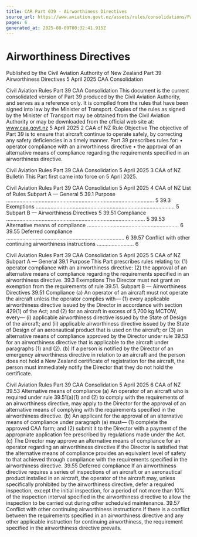 ```yaml
---
title: CAR Part 039 - Airworthiness Directives
source_url: https://www.aviation.govt.nz/assets/rules/consolidations/Part_039_Consolidation.pdf
pages: 6
generated_at: 2025-08-09T00:32:41.915Z
---
```

# Airworthiness Directives

Published by the Civil Aviation Authority of New Zealand  Part 39  Airworthiness Directives  5 April 2025  CAA Consolidation

Civil Aviation Rules   Part 39   CAA Consolidation  This document is the current consolidated version of Part 39 produced by the Civil Aviation Authority, and serves as a reference only.   It is compiled from the rules that have been signed into law by the Minister of Transport.   Copies of the rules as signed by the Minister of Transport may be obtained from the Civil Aviation Authority or may be downloaded from the official web site at: www.caa.govt.nz  5 April 2025   2   CAA of NZ  Rule Objective  The objective of Part 39 is to ensure that aircraft continue to operate safely, by correcting any safety deficiencies in a timely manner.  Part 39 prescribes rules for:  •   operator compliance with an airworthiness directive  •   the approval of an alternative means of compliance regarding the requirements specified in an airworthiness directive.

Civil Aviation Rules   Part 39   CAA Consolidation  5 April 2025   3   CAA of NZ  Bulletin  This Part first came into force on 5 April 2025.

Civil Aviation Rules   Part 39   CAA Consolidation  5 April 2025   4   CAA of NZ  List of Rules  Subpart A — General   5  39.1   Purpose   ....................................................................................................   5  39.3   Exemptions   ..............................................................................................   5  Subpart B — Airworthiness Directives   5  39.51   Compliance   ..............................................................................................   5  39.53   Alternative means of compliance ..............................................................   6  39.55   Deferred compliance   ................................................................................   6  39.57   Conflict with other continuing airworthiness instructions .........................   6

Civil Aviation Rules   Part 39   CAA Consolidation  5 April 2025   5   CAA of NZ  Subpart A — General  39.1   Purpose  This Part prescribes rules relating to:  (1)   operator compliance with an airworthiness directive:  (2)   the approval of an alternative means of compliance regarding the requirements specified in an airworthiness directive.  39.3   Exemptions  The Director must not grant an exemption from the requirements of rule 39.51.  Subpart B — Airworthiness Directives  39.51   Compliance  (a)   An operator of an aircraft must not operate the aircraft unless the operator complies with—  (1)   every applicable airworthiness directive issued by the Director in accordance with section 429(1) of the Act; and  (2)   for an aircraft in excess of 5,700 kg MCTOW, every—  (i)   applicable airworthiness directive issued by the State of Design of the aircraft; and  (ii)   applicable airworthiness directive issued by the State of Design of an aeronautical product that is used on the aircraft; or  (3)   an alternative means of compliance approved by the Director under rule 39.53 for an airworthiness directive that is applicable to the aircraft under paragraphs (1) and (2).  (b)   If a person is notified by the Director of an emergency airworthiness directive in relation to an aircraft and the person does not hold a New Zealand certificate of registration for the aircraft, the person must immediately notify the Director that they do not hold the certificate.

Civil Aviation Rules   Part 39   CAA Consolidation  5 April 2025   6   CAA of NZ  39.53   Alternative means of compliance  (a)   An operator of an aircraft who is required under rule 39.51(a)(1) and (2) to comply with the requirements of an airworthiness directive, may apply to the Director for the approval of an alternative means of complying with the requirements specified in the airworthiness directive.  (b)   An applicant for the approval of an alternative means of compliance under paragraph (a) must—  (1)   complete the approved CAA form; and  (2)   submit it to the Director with a payment of the appropriate application fee prescribed by regulations made under the Act.  (c)   The Director may approve an alternative means of compliance for an operator regarding an airworthiness directive if the Director is satisfied that the alternative means of compliance provides an equivalent level of safety to that achieved through compliance with the requirements specified in the airworthiness directive.  39.55   Deferred compliance  If an airworthiness directive requires a series of inspections of an aircraft or an aeronautical product installed in an aircraft, the operator of the aircraft may, unless specifically prohibited by the airworthiness directive, defer a required inspection, except the initial inspection, for a period of not more than 10% of the inspection interval specified in the airworthiness directive to allow the inspection to be carried out during other scheduled maintenance.  39.57   Conflict with other continuing airworthiness instructions  If there is a conflict between the requirements specified in an airworthiness directive and any other applicable instruction for continuing airworthiness, the requirement specified in the airworthiness directive prevails.


